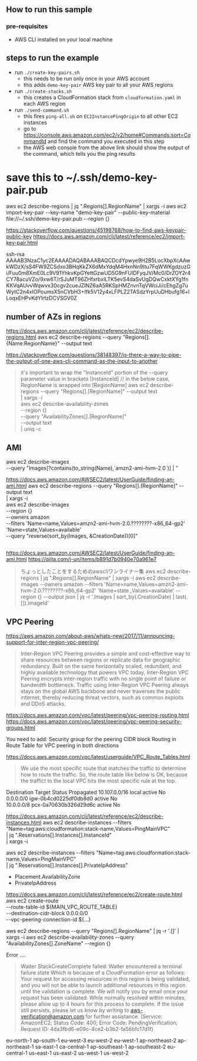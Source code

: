 ## How to run this sample

### pre-requisites

- AWS CLI installed on your local machine


## steps to run the example

- run `./create-key-pairs.sh`
  - this needs to be run only once in your AWS account
  - this adds `demo-key-pair` AWS key pair to all your AWS regions
- run `./create-stacks.sh`
  - this creates a CloudFormation stack from `cloudformation.yaml` in each AWS region
- run `./send-command.sh`
  - this fires `ping-all.sh` on `EC2InstancePingOrigin` to all other EC2 instances
  - go to https://console.aws.amazon.com/ec2/v2/home#Commands:sort=CommandId and find the command you executed in this step
  - the AWS web console from the above link should show the output of the command, which tells you the ping results

# save this to  ~/.ssh/demo-key-pair.pub

aws ec2 describe-regions | jq ".Regions[].RegionName" | xargs -i aws ec2 import-key-pair --key-name "demo-key-pair" --public-key-material file://~/.ssh/demo-key-pair.pub --region {}

https://stackoverflow.com/questions/45198768/how-to-find-aws-keypair-public-key
https://docs.aws.amazon.com/cli/latest/reference/ec2/import-key-pair.html

ssh-rsa AAAAB3NzaC1yc2EAAAADAQABAAABAQCDcdYpwye9H2B5LocXbpXcAAwkWDzX/sS4FW9ZCSdxo3BHqKkZX6dMxYdqM4HxnNn9Itu7FqWWKgdzuzGi/Fuu0m8XmE0Lc9V91YhkvKpGYettGzwUD5G9nFUlDFyqJV/Mc0/DrZOY2r4CY78acuVZo/9xw6T/rSJuMT96ZHfxrbxlLTK5evS4daSvUgDQwCxktXYg1fnKKVqAUvvWqwvx30cgv2cueJZINZ6aA5RKSpHMZnvnTqVWciJi/cEhgZg7uWytC2n4xIOPoumsX5nCVbH3+Ifk5V12y4xLFPLZ2TASdzYrpUuDHbufg16+lLoqxEHPvKdYlrtzDCVSGV0Z

## number of AZs in regions

https://docs.aws.amazon.com/cli/latest/reference/ec2/describe-regions.html
aws ec2 describe-regions --query "Regions[].{Name:RegionName}" --output text

https://stackoverflow.com/questions/38148397/is-there-a-way-to-pipe-the-output-of-one-aws-cli-command-as-the-input-to-another
>  it's important to wrap the "InstanceId" portion of the --query parameter value in brackets [InstanceId]
// in the below case, RegionName is wrapped into [RegionName]
aws ec2 describe-regions --query "Regions[].[RegionName]" --output text \
  | xargs -i \
    aws ec2 describe-availability-zones \
      --region {} \
      --query "AvailabilityZones[].[RegionName]" \
      --output text \
  | uniq -c

## AMI

aws ec2 describe-images \
  --query "Images[?contains(to_string(Name),\`amzn2-ami-hvm-2.0\`)] | "

https://docs.aws.amazon.com/AWSEC2/latest/UserGuide/finding-an-ami.html
aws ec2 describe-regions --query "Regions[].[RegionName]" --output text\
  | xargs -i \
    aws ec2 describe-images \
      --region {} \
      --owners amazon \
      --filters 'Name=name,Values=amzn2-ami-hvm-2.0.????????-x86_64-gp2' 'Name=state,Values=available' \
      --query "reverse(sort_by(Images, &CreationDate))[0]"




## 
https://docs.aws.amazon.com/AWSEC2/latest/UserGuide/finding-an-ami.html
https://qiita.com/j-un/items/b891d7b0940e70a961e7
> ちょっとしたことをするためのawscliワンライナー集
aws ec2 describe-regions | jq ".Regions[].RegionName" | xargs -i aws ec2 describe-images --owners amazon --filters 'Name=name,Values=amzn2-ami-hvm-2.0.????????-x86_64-gp2' 'Name=state
,Values=available' --region {} --output json | jq -r '.Images | sort_by(.CreationDate) | last(.[]).ImageId'

## VPC Peering

https://aws.amazon.com/about-aws/whats-new/2017/11/announcing-support-for-inter-region-vpc-peering/
> Inter-Region VPC Peering provides a simple and cost-effective way to share resources between regions or replicate data for geographic redundancy. Built on the same horizontally scaled, redundant, and highly available technology that powers VPC today, Inter-Region VPC Peering encrypts inter-region traffic with no single point of failure or bandwidth bottleneck. Traffic using Inter-Region VPC Peering always stays on the global AWS backbone and never traverses the public internet, thereby reducing threat vectors, such as common exploits and DDoS attacks.

https://docs.aws.amazon.com/vpc/latest/peering/vpc-peering-routing.html
https://docs.aws.amazon.com/vpc/latest/peering/vpc-peering-security-groups.html

You need to add:
  Security group for the peering CIDR block
  Routing in Route Table for VPC peering
  in both directions

https://docs.aws.amazon.com/vpc/latest/userguide/VPC_Route_Tables.html
> We use the most specific route that matches the traffic to determine how to route the traffic.
So, the route table like below is OK, because the traffict to the local VPC hits the most specific rule at the top.

Destination   Target                Status Propagated
10.107.0.0/16	local	                active No	 
0.0.0.0/0     igw-0b4cd0225df0db8d0	active No	
10.0.0.0/8    pcx-0a70630b326d29d6c	active No

https://docs.aws.amazon.com/cli/latest/reference/ec2/describe-instances.html
aws ec2 describe-instances --filters "Name=tag:aws:cloudformation:stack-name,Values=PingMainVPC" \
  | jq  ".Reservations[].Instances[].InstanceId" \
  | xargs -i 

aws ec2 describe-instances --filters "Name=tag:aws:cloudformation:stack-name,Values=PingMainVPC" \
  | jq  ".Reservations[].Instances[].PrivateIpAddress"

- Placement.AvailabilityZone
- PrivateIpAddress

https://docs.aws.amazon.com/cli/latest/reference/ec2/create-route.html
aws ec2 create-route \
  --route-table-id ${MAIN_VPC_ROUTE_TABLE} \
  --destination-cidr-block 0.0.0.0/0 \
  --vpc-peering-connection-id ${...}

aws ec2 describe-regions --query "Regions[].RegionName" | jq -r '.[]' | xargs -i aws ec2 describe-availability-zones --query "AvailabilityZones[].ZoneName" --region {}


Error ....
> Waiter StackCreateComplete failed: Waiter encountered a terminal failure state
Which is because of a CloudFormation error as follows:
> Your request for accessing resources in this region is being validated, and you will not be able to launch additional resources in this region until the validation is complete. We will notify you by email once your request has been validated. While normally resolved within minutes, please allow up to 4 hours for this process to complete. If the issue still persists, please let us know by writing to aws-verification@amazon.com for further assistance. (Service: AmazonEC2; Status Code: 400; Error Code: PendingVerification; Request ID: 4da3fbd6-e09c-4ce2-b3b2-fa56bfc17d1f)


eu-north-1
ap-south-1
eu-west-3
eu-west-2
eu-west-1
ap-northeast-2
ap-northeast-1
sa-east-1
ca-central-1
ap-southeast-1
ap-southeast-2
eu-central-1
us-east-1
us-east-2
us-west-1
us-west-2